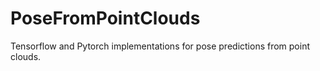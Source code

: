 # PoseFromPointClouds
Tensorflow and Pytorch implementations for pose predictions from point clouds.
